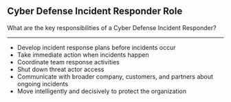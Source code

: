 ## Cyber Defense Incident Responder Role

What are the key responsibilities of a Cyber Defense Incident Responder?

---

- Develop incident response plans before incidents occur
- Take immediate action when incidents happen
- Coordinate team response activities
- Shut down threat actor access
- Communicate with broader company, customers, and partners about ongoing incidents
- Move intelligently and decisively to protect the organization


